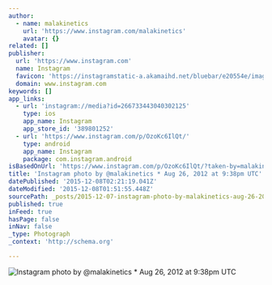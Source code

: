 ```yaml
---
author:
  - name: malakinetics
    url: 'https://www.instagram.com/malakinetics'
    avatar: {}
related: []
publisher:
  url: 'https://www.instagram.com'
  name: Instagram
  favicon: 'https://instagramstatic-a.akamaihd.net/bluebar/e20554e/images/ico/favicon.ico'
  domain: www.instagram.com
keywords: []
app_links:
  - url: 'instagram://media?id=266733443040302125'
    type: ios
    app_name: Instagram
    app_store_id: '389801252'
  - url: 'https://www.instagram.com/p/OzoKc6IlQt/'
    type: android
    app_name: Instagram
    package: com.instagram.android
isBasedOnUrl: 'https://www.instagram.com/p/OzoKc6IlQt/?taken-by=malakinetics'
title: 'Instagram photo by @malakinetics * Aug 26, 2012 at 9:38pm UTC'
datePublished: '2015-12-08T02:21:19.041Z'
dateModified: '2015-12-08T01:51:55.448Z'
sourcePath: _posts/2015-12-07-instagram-photo-by-malakinetics-aug-26-2012-at-938pm-ut.md
published: true
inFeed: true
hasPage: false
inNav: false
_type: Photograph
_context: 'http://schema.org'

---
```

![Instagram photo by &commat;malakinetics &midast; Aug 26&comma; 2012 at 9&colon;38pm UTC](https://scontent.cdninstagram.com/hphotos-xaf1/t51.2885-15/e15/11116967_1421122428196537_1650772483_n.jpg)